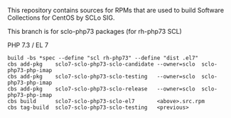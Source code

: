 This repository contains sources for RPMs that are used
to build Software Collections for CentOS by SCLo SIG.

This branch is for sclo-php73 packages (for rh-php73 SCL)


PHP 7.3 / EL 7

    build -bs *spec --define "scl rh-php73" --define "dist .el7"
    cbs add-pkg    sclo7-sclo-php73-sclo-candidate --owner=sclo  sclo-php73-php-imap
    cbs add-pkg    sclo7-sclo-php73-sclo-testing   --owner=sclo  sclo-php73-php-imap
    cbs add-pkg    sclo7-sclo-php73-sclo-release   --owner=sclo  sclo-php73-php-imap
    cbs build      sclo7-sclo-php73-sclo-el7       <above>.src.rpm
    cbs tag-build  sclo7-sclo-php73-sclo-testing   <previous>

